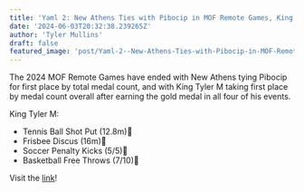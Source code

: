 ```yaml
---
title: 'Yaml 2: New Athens Ties with Pibocip in MOF Remote Games, King Tyler I Wins Overall'
date: '2024-06-03T20:32:38.239265Z'
author: 'Tyler Mullins'
draft: false
featured_image: 'post/Yaml-2--New-Athens-Ties-with-Pibocip-in-MOF-Remote-Games--King-Tyler-I-Wins-Overall-2024-06-03-20-32-38.239265/IMG_0773.png'
---
```


The 2024 MOF Remote Games have ended with New Athens tying Pibocip for first place by total medal count, and with King Tyler M taking first place by medal count overall after earning the gold medal in all four of his events. 

King Tyler M:
   - Tennis Ball Shot Put (12.8m)🥇
   - Frisbee Discus (16m)🥇
   - Soccer Penalty Kicks (5/5)🥇
   - Basketball Free Throws (7/10)🥇

Visit the [link](https://twitter.com/NewAthensGov/status/1796943025576325538)!
